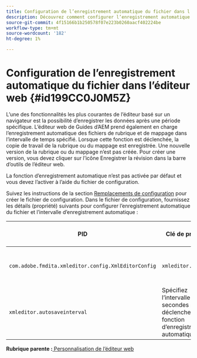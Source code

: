 ```yaml
---
title: Configuration de l’enregistrement automatique du fichier dans l’éditeur web
description: Découvrez comment configurer l’enregistrement automatique du fichier dans l’éditeur web
source-git-commit: 4f15166b1b250578f07e223b0260aacf402224be
workflow-type: tm+mt
source-wordcount: '182'
ht-degree: 1%

---
```



# Configuration de l’enregistrement automatique du fichier dans l’éditeur web {#id199CC0J0M5Z}

L’une des fonctionnalités les plus courantes de l’éditeur basé sur un navigateur est la possibilité d’enregistrer les données après une période spécifique. L’éditeur web de Guides d’AEM prend également en charge l’enregistrement automatique des fichiers de rubrique et de mappage dans l’intervalle de temps spécifié. Lorsque cette fonction est déclenchée, la copie de travail de la rubrique ou du mappage est enregistrée. Une nouvelle version de la rubrique ou du mappage n’est pas créée. Pour créer une version, vous devez cliquer sur l’icône Enregistrer la révision dans la barre d’outils de l’éditeur web.

La fonction d’enregistrement automatique n’est pas activée par défaut et vous devez l’activer à l’aide du fichier de configuration.

Suivez les instructions de la section [Remplacements de configuration](download-install-additional-config-override.md#) pour créer le fichier de configuration. Dans le fichier de configuration, fournissez les détails \(propriété\) suivants pour configurer l’enregistrement automatique du fichier et l’intervalle d’enregistrement automatique :

| PID | Clé de propriété | Valeur de la propriété |
|---|------------|--------------|
| `com.adobe.fmdita.xmleditor.config.XmlEditorConfig` | `xmleditor.autosave` | Booléen \(true/false\).<br> **Valeur par défaut**: false |
| `xmleditor.autosaveinterval` | Spécifiez l’intervalle en secondes pour déclencher la fonction d’enregistrement automatique. |

**Rubrique parente :**[ Personnalisation de l’éditeur web](conf-web-editor.md)

